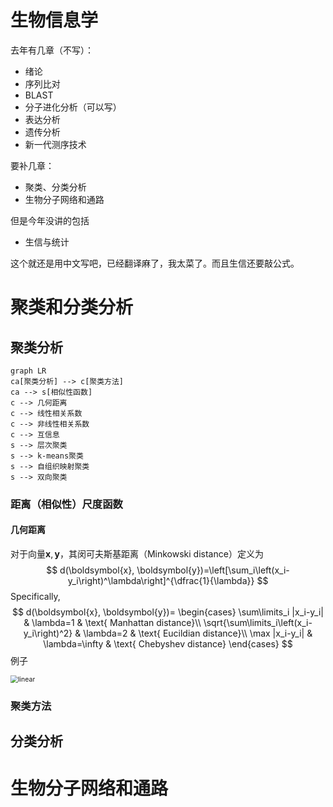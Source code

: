 # 生物信息学

去年有几章（不写）：

- 绪论
- 序列比对
- BLAST
- 分子进化分析（可以写）
- 表达分析
- 遗传分析
- 新一代测序技术

要补几章：

- 聚类、分类分析
- 生物分子网络和通路

但是今年没讲的包括

- 生信与统计

这个就还是用中文写吧，已经翻译麻了，我太菜了。而且生信还要敲公式。



# 聚类和分类分析

## 聚类分析

```mermaid
graph LR
ca[聚类分析] --> c[聚类方法]
ca --> s[相似性函数]
c --> 几何距离
c --> 线性相关系数
c --> 非线性相关系数
c --> 互信息
s --> 层次聚类
s --> k-means聚类
s --> 自组织映射聚类
s --> 双向聚类
```

### 距离（相似性）尺度函数

#### 几何距离

对于向量$\boldsymbol{x}, \boldsymbol{y}$，其闵可夫斯基距离（Minkowski distance）定义为
$$
d(\boldsymbol{x}, \boldsymbol{y})=\left[\sum_i\left(x_i-y_i\right)^\lambda\right]^{\dfrac{1}{\lambda}}
$$
Specifically,
$$
d(\boldsymbol{x}, \boldsymbol{y})=
\begin{cases}
\sum\limits_i |x_i-y_i| & \lambda=1 & \text{ Manhattan distance}\\
\sqrt{\sum\limits_i\left(x_i-y_i\right)^2} & \lambda=2 & \text{ Eucildian distance}\\
\max |x_i-y_i| & \lambda=\infty & \text{ Chebyshev distance}
\end{cases}
$$
例子

<img src="E:\GitHub_repo\notes\course\bioinformatics\bioinformatics.assets\linear.png" alt="linear" style="zoom:75%;" />





























### 聚类方法









## 分类分析





# 生物分子网络和通路













